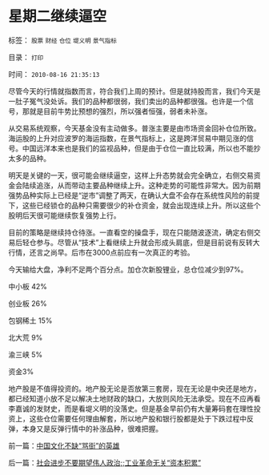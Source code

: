 # 星期二继续逼空

标签： `股票` `财经` `仓位` `堤义明` `景气指标` 

目录： `打印`

时间： `2010-08-16 21:35:13`

尽管今天的行情就指数而言，符合我们上周的预计。但是就持股而言，我们今天是一肚子冤气没处诉。我们的品种都很弱，我们卖出的品种都很强。也许是一个信号，那就是目前牛势比预想的强烈，所以强者恒强，弱者未补涨。

从交易系统观察，今天基金没有主动做多。普涨主要是由市场资金回补仓位所致。海运股的上升对应波罗的海运指数，在景气指标上，这是跨洋贸易中期见涨的信号。中国远洋本来也是我们的监视品种，但是由于仓位一直比较满，所以也不能抄太多的品种。

明天是关键的一天，很可能会继续逼空，这样上升态势就会完全确立，右侧交易资金会陆续追涨，从而带动主要品种继续上升。这种走势的可能性非常大。因为前期强势品种实际上已经是“逆市”调整了两天，在确认大盘不会存在系统性风险的前提下，这些已经锁仓的品种只需要很少的补仓资金，就会出现连续上升。所以这些个股明后天很可能继续恢复强势上行。

目前的策略是继续持仓待涨。一直看空的操盘手，现在只能随波逐流，确定右侧交易后轻仓参与。尽管从“技术”上看继续上升就会形成头肩底，但是目前说有反转大行情，还言之尚早。后市在3000点前应有一次真正的考验。

今天输给大盘，净利不足两个百分点。加仓次新股锂业，总仓位减少到97%。

中小板 42%

创业板 26%

包钢稀土 15%

北大荒 9%

渝三峡 5%

资金3%

地产股是不值得投资的。地产股无论是否放第三套房，现在无论是中央还是地方，都已经知道小放不足以解决土地财政的缺口，大放则风险无法承受。现在不应再看李嘉诚的发财史，而是看堤义明的没落史。但是基金早前仍有大量筹码套在理性投资上，这些仓位需要任何理由解套，所以地产股和银行股都是处于下跌过程中反弹，本身又是反弹行情中的补涨品种，很难把握。



前一篇：[中国文化不缺“骂街”的英雄](../../../2010/8/16/中国文化不缺“骂街”的英雄.md)

后一篇：[社会进步不要期望伟人政治;;工业革命无关“资本积累”](../../../2010/8/16/社会进步不要期望伟人政治;;工业革命无关“资本积累”.md)